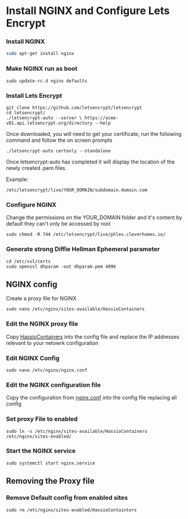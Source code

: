 # Install NGINX and Configure Lets Encrypt


### Install NGINX 
```bash
sudo apt-get install nginx
```
### Make NGINX run as boot
```
sudo update-rc.d nginx defaults
```
### Install Lets Encrypt
```
git clone https://github.com/letsencrypt/letsencrypt
cd letsencrypt/
./letsencrypt-auto --server \ https://acme-v01.api.letsencrypt.org/directory --help
```
Once downloaded, you will need to get your certificate, run the following command and follow the on screen prompts
```
./letsencrypt-auto certonly --standalone
```
Once letsencrypt-auto has completed it will display the location of the newly created .pem files. 

Example: 

```
/etc/letsencrypt/live/YOUR_DOMAIN/subdomain.domain.com
```
### Configure NGINX

Change the permissions on the YOUR_DOMAIN folder and it's content by default they can't only be accessed by root
```	
sudo chmod -R 744 /etc/letsencrypt/live/phlex.cleverhomes.io/
```

### Generate strong Diffie Hellman Ephemeral parameter
```
cd /etc/ssl/certs
sudo openssl dhparam -out dhparam.pem 4096
```


## NGINX config
Create a proxy file for NGINX
```
sudo nano /etc/nginx/sites-available/HassioContainers
```
### Edit the NGINX proxy file
Copy [HassioContainers](https://github.com/noodlemctwoodle/Hassio-Containers/blob/master/nginx/HassioContainers) into the config file and replace the IP addresses relevant to your netowrk configuration

### Edit NGINX Config
```
sudo nano /etc/nginx/nginx.conf
```
### Edit the NGINX configuration file
Copy the configuration from [nginx.conf](https://github.com/noodlemctwoodle/Hassio-Containers/blob/master/nginx/nginx.conf) into the config file replacing all config

### Set proxy File to enabled 
```
sudo ln -s /etc/nginx/sites-available/HassioContainers /etc/nginx/sites-enabled/
```

### Start the NGINX service
```
sudo systemctl start nginx.service
```



## Removing the Proxy file

### Remove Default config from enabled sites
```
sudo rm /etc/nginx/sites-enabled/HassioContainters
```